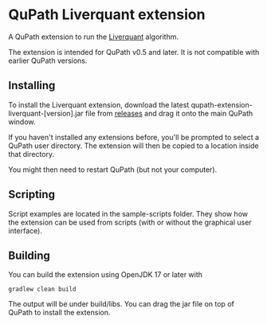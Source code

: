 # QuPath Liverquant extension

A QuPath extension to run the [Liverquant](https://github.com/mfarzi/liverquant) algorithm.

The extension is intended for QuPath v0.5 and later. It is not compatible with earlier QuPath versions.

## Installing

To install the Liverquant extension, download the latest qupath-extension-liverquant-[version].jar file from [releases](https://github.com/rylern/qupath-extension-liverquant/releases) and drag it onto the main QuPath window.

If you haven't installed any extensions before, you'll be prompted to select a QuPath user directory. The extension will then be copied to a location inside that directory.

You might then need to restart QuPath (but not your computer).

## Scripting

Script examples are located in the sample-scripts folder. They show how the extension can be used from scripts (with or without the graphical user interface).

## Building

You can build the extension using OpenJDK 17 or later with

```
gradlew clean build
```

The output will be under build/libs. You can drag the jar file on top of QuPath to install the extension.
